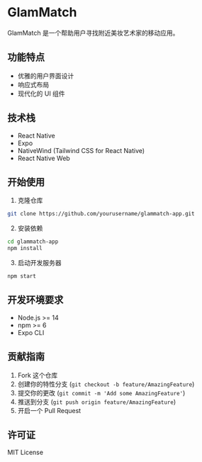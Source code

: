 # GlamMatch

GlamMatch 是一个帮助用户寻找附近美妆艺术家的移动应用。

## 功能特点

- 优雅的用户界面设计
- 响应式布局
- 现代化的 UI 组件

## 技术栈

- React Native
- Expo
- NativeWind (Tailwind CSS for React Native)
- React Native Web

## 开始使用

1. 克隆仓库
```bash
git clone https://github.com/yourusername/glammatch-app.git
```

2. 安装依赖
```bash
cd glammatch-app
npm install
```

3. 启动开发服务器
```bash
npm start
```

## 开发环境要求

- Node.js >= 14
- npm >= 6
- Expo CLI

## 贡献指南

1. Fork 这个仓库
2. 创建你的特性分支 (`git checkout -b feature/AmazingFeature`)
3. 提交你的更改 (`git commit -m 'Add some AmazingFeature'`)
4. 推送到分支 (`git push origin feature/AmazingFeature`)
5. 开启一个 Pull Request

## 许可证

MIT License 